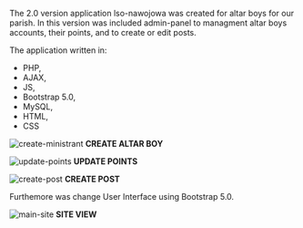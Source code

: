 The 2.0 version application lso-nawojowa was created for altar boys for our parish. In this version was included admin-panel to managment altar boys accounts, their points, and to create or edit posts. 

The application written in: 
- PHP,
- AJAX,
- JS,
- Bootstrap 5.0,
- MySQL,
- HTML,
- CSS

![create-ministrant](https://user-images.githubusercontent.com/78620383/163803577-80fc0901-131e-4d15-bee4-800178b9c12d.png)
**CREATE ALTAR BOY**

![update-points](https://user-images.githubusercontent.com/78620383/163802958-b71a05ec-1854-46cf-a36c-cd0f20d3c70e.png)
**UPDATE POINTS**

![create-post](https://user-images.githubusercontent.com/78620383/163802998-714e8220-537a-4a1d-ac9b-da54f2cc507b.png)
**CREATE POST**

Furthemore was change User Interface using Bootstrap 5.0.

![main-site](https://user-images.githubusercontent.com/78620383/163803031-e94fc1b9-40a6-40cd-8599-850a174da1bf.png)
**SITE VIEW**
